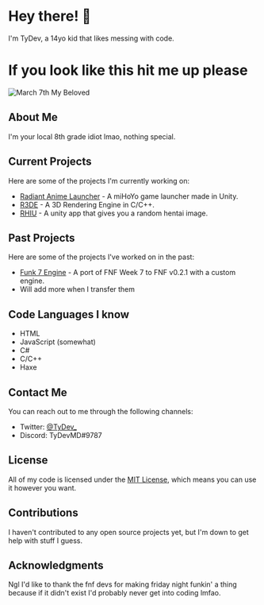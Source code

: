 # Hey there! 👋

I'm TyDev, a 14yo kid that likes messing with code.

# If you look like this hit me up please
![March 7th My Beloved](https://www.pockettactics.com/wp-content/sites/pockettactics/2022/01/honkai-star-rail-march-7-2.jpg)

## About Me

I'm your local 8th grade idiot lmao, nothing special.

## Current Projects

Here are some of the projects I'm currently working on:

- [Radiant Anime Launcher](https://github.com/TyDevX/Radiant-Anime-Launcher) - A miHoYo game launcher made in Unity.
- [R3DE](https://github.com/TyDevX/R3DE) - A 3D Rendering Engine in C/C++.
- [RHIU](https://github.com/TyDevX/RHIU) - A unity app that gives you a random hentai image.

## Past Projects

Here are some of the projects I've worked on in the past:

- [Funk 7 Engine](https://github.com/SnesFX/Funk-7-Engine) - A port of FNF Week 7 to FNF v0.2.1 with a custom engine.
- Will add more when I transfer them

## Code Languages I know

- HTML
- JavaScript (somewhat)
- C#
- C/C++
- Haxe

## Contact Me

You can reach out to me through the following channels:

- Twitter: [@TyDev_](https://twitter.com/TyDev_)
- Discord: TyDevMD#9787

## License

All of my code is licensed under the [MIT License](https://github.com/git/git-scm.com/blob/main/MIT-LICENSE.txt), which means you can use it however you want.

## Contributions

I haven't contributed to any open source projects yet, but I'm down to get help with stuff I guess.

## Acknowledgments

Ngl I'd like to thank the fnf devs for making friday night funkin' a thing because if it didn't exist I'd probably never get into coding lmfao.
